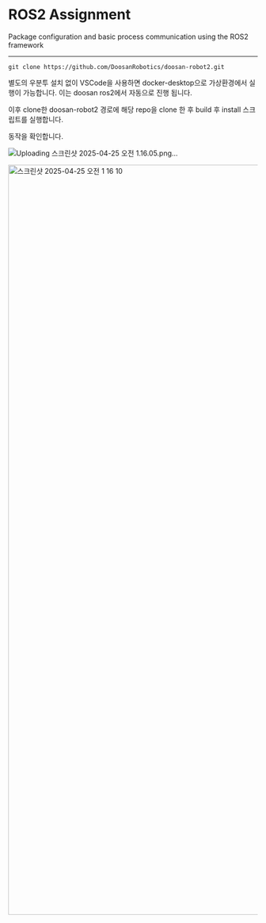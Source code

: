 # ROS2 Assignment

Package configuration and basic process communication using the ROS2 framework

---
```
git clone https://github.com/DoosanRobotics/doosan-robot2.git
```

별도의 우분투 설치 없이 VSCode을 사용하면 docker-desktop으로 가상환경에서 실행이 가능합니다.
이는 doosan ros2에서 자동으로 진행 됩니다.

이후 clone한 doosan-robot2 경로에 해당 repo을 clone 한 후 build 후 install 스크립트를 실행합니다.

동작을 확인합니다.

![Uploading 스크린샷 2025-04-25 오전 1.16.05.png…]()


<img width="1512" alt="스크린샷 2025-04-25 오전 1 16 10" src="https://github.com/user-attachments/assets/75ff0814-82d0-45bc-92e8-d9cf3290489e" />
